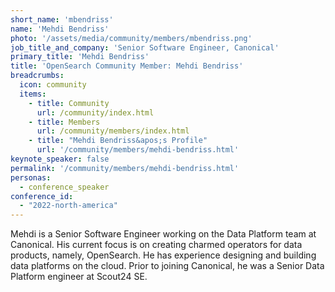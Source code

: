 ```yaml
---
short_name: 'mbendriss'
name: 'Mehdi Bendriss'
photo: '/assets/media/community/members/mbendriss.png'
job_title_and_company: 'Senior Software Engineer, Canonical'
primary_title: 'Mehdi Bendriss'
title: 'OpenSearch Community Member: Mehdi Bendriss'
breadcrumbs:
  icon: community
  items:
    - title: Community
      url: /community/index.html
    - title: Members
      url: /community/members/index.html
    - title: "Mehdi Bendriss&apos;s Profile"
      url: '/community/members/mehdi-bendriss.html'
keynote_speaker: false
permalink: '/community/members/mehdi-bendriss.html'
personas:
  - conference_speaker
conference_id:
  - "2022-north-america"
---
```

Mehdi is a Senior Software Engineer working on the Data Platform team at Canonical. His current focus is on creating charmed operators for data products, namely, OpenSearch. He has experience designing and building data platforms on the cloud. Prior to joining Canonical, he was a Senior Data Platform engineer at Scout24 SE.
